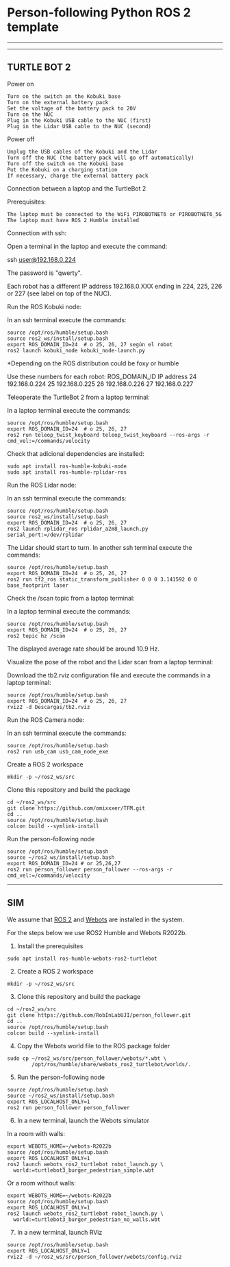 # Person-following Python ROS 2 template
-----------------------------------------------------

---------------------------------------------
TURTLE BOT 2
---------------------------------------------
Power on

    Turn on the switch on the Kobuki base
    Turn on the external battery pack
    Set the voltage of the battery pack to 20V
    Turn on the NUC
    Plug in the Kobuki USB cable to the NUC (first)
    Plug in the Lidar USB cable to the NUC (second)

Power off

    Unplug the USB cables of the Kobuki and the Lidar
    Turn off the NUC (the battery pack will go off automatically)
    Turn off the switch on the Kobuki base
    Put the Kobuki on a charging station
    If necessary, charge the external battery pack

Connection between a laptop and the TurtleBot 2

Prerequisites:

    The laptop must be connected to the WiFi PIROBOTNET6 or PIROBOTNET6_5G
    The laptop must have ROS 2 Humble installed

Connection with ssh:

Open a terminal in the laptop and execute the command:

ssh user@192.168.0.224

The password is "qwerty".

Each robot has a different IP address 192.168.0.XXX ending in 224, 225, 226 or 227 (see label on top of the NUC).

Run the ROS Kobuki node:

In an ssh terminal execute the commands:

    source /opt/ros/humble/setup.bash
    source ros2_ws/install/setup.bash
    export ROS_DOMAIN_ID=24  # o 25, 26, 27 según el robot
    ros2 launch kobuki_node kobuki_node-launch.py

*Depending on the ROS distribution could be foxy or humble


Use these numbers for each robot:
ROS_DOMAIN_ID 	IP address
24 	192.168.0.224
25 	192.168.0.225
26 	192.168.0.226
27 	192.168.0.227

Teleoperate the TurtleBot 2 from a laptop terminal:

In a laptop terminal execute the commands:

    source /opt/ros/humble/setup.bash
    export ROS_DOMAIN_ID=24  # o 25, 26, 27
    ros2 run teleop_twist_keyboard teleop_twist_keyboard --ros-args -r cmd_vel:=/commands/velocity
    

Check that adicional dependencies are installed: 

    sudo apt install ros-humble-kobuki-node
    sudo apt install ros-humble-rplidar-ros


Run the ROS Lidar node:

In an ssh terminal execute the commands:

    source /opt/ros/humble/setup.bash
    source ros2_ws/install/setup.bash
    export ROS_DOMAIN_ID=24  # o 25, 26, 27
    ros2 launch rplidar_ros rplidar_a2m8_launch.py serial_port:=/dev/rplidar

The Lidar should start to turn. In another ssh terminal execute the commands:

    source /opt/ros/humble/setup.bash
    export ROS_DOMAIN_ID=24  # o 25, 26, 27
    ros2 run tf2_ros static_transform_publisher 0 0 0 3.141592 0 0 base_footprint laser

Check  the /scan topic from a laptop terminal:

In a laptop terminal execute the commands:

    source /opt/ros/humble/setup.bash
    export ROS_DOMAIN_ID=24  # o 25, 26, 27
    ros2 topic hz /scan


The displayed average rate should be around 10.9 Hz.

Visualize the pose of the robot and the Lidar scan from a laptop terminal:

Download the tb2.rviz configuration file and execute the commands in a laptop terminal:

    source /opt/ros/humble/setup.bash
    export ROS_DOMAIN_ID=24  # o 25, 26, 27
    rviz2 -d Descargas/tb2.rviz

Run the ROS Camera node:

In an ssh terminal execute the commands:

    source /opt/ros/humble/setup.bash
    ros2 run usb_cam usb_cam_node_exe


Create a ROS 2 workspace

    mkdir -p ~/ros2_ws/src


Clone this repository and build the package

    cd ~/ros2_ws/src
    git clone https://github.com/omixxxer/TFM.git
    cd ..
    source /opt/ros/humble/setup.bash
    colcon build --symlink-install



Run the person-following node


    source /opt/ros/humble/setup.bash
    source ~/ros2_ws/install/setup.bash
    export ROS_DOMAIN_ID=24 # or 25,26,27
    ros2 run person_follower person_follower --ros-args -r cmd_vel:=/commands/velocity


---------------------------------------------
SIM
---------------------------------------------

We assume that [ROS 2](https://docs.ros.org/) and [Webots](https://cyberbotics.com/) are installed in the system. 

For the steps below we use ROS2 Humble and Webots R2022b.

1. Install the prerequisites
```
sudo apt install ros-humble-webots-ros2-turtlebot
```
2. Create a ROS 2 workspace
```
mkdir -p ~/ros2_ws/src
```
3. Clone this repository and build the package
```
cd ~/ros2_ws/src
git clone https://github.com/RobInLabUJI/person_follower.git
cd ..
source /opt/ros/humble/setup.bash
colcon build --symlink-install
```
4. Copy the Webots world file to the ROS package folder
```
sudo cp ~/ros2_ws/src/person_follower/webots/*.wbt \
        /opt/ros/humble/share/webots_ros2_turtlebot/worlds/.
```
5. Run the person-following node
```
source /opt/ros/humble/setup.bash
source ~/ros2_ws/install/setup.bash
export ROS_LOCALHOST_ONLY=1
ros2 run person_follower person_follower 
```
6. In a new terminal, launch the Webots simulator

In a room with walls:
```
export WEBOTS_HOME=~/webots-R2022b
source /opt/ros/humble/setup.bash
export ROS_LOCALHOST_ONLY=1
ros2 launch webots_ros2_turtlebot robot_launch.py \
  world:=turtlebot3_burger_pedestrian_simple.wbt
```

Or a room without walls:
```
export WEBOTS_HOME=~/webots-R2022b
source /opt/ros/humble/setup.bash
export ROS_LOCALHOST_ONLY=1
ros2 launch webots_ros2_turtlebot robot_launch.py \
  world:=turtlebot3_burger_pedestrian_no_walls.wbt
```

7. In a new terminal, launch RViz
```
source /opt/ros/humble/setup.bash
export ROS_LOCALHOST_ONLY=1
rviz2 -d ~/ros2_ws/src/person_follower/webots/config.rviz
```
